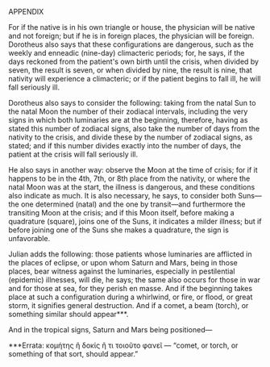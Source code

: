 APPENDIX

For if the native is in his own triangle or house, the physician will be native and not foreign; but if he is in foreign places, the physician will be foreign. Dorotheus also says that these configurations are dangerous, such as the weekly and enneadic (nine-day) climacteric periods; for, he says, if the days reckoned from the patient's own birth until the crisis, when divided by seven, the result is seven, or when divided by nine, the result is nine, that nativity will experience a climacteric; or if the patient begins to fall ill, he will fall seriously ill.

Dorotheus also says to consider the following: taking from the natal Sun to the natal Moon the number of their zodiacal intervals, including the very signs in which both luminaries are at the beginning, therefore, having as stated this number of zodiacal signs, also take the number of days from the nativity to the crisis, and divide these by the number of zodiacal signs, as stated; and if this number divides exactly into the number of days, the patient at the crisis will fall seriously ill.

He also says in another way: observe the Moon at the time of crisis; for if it happens to be in the 4th, 7th, or 8th place from the nativity, or where the natal Moon was at the start, the illness is dangerous, and these conditions also indicate as much. It is also necessary, he says, to consider both Suns—the one determined (natal) and the one by transit—and furthermore the transiting Moon at the crisis; and if this Moon itself, before making a quadrature (square), joins one of the Suns, it indicates a milder illness; but if before joining one of the Suns she makes a quadrature, the sign is unfavorable.

Julian adds the following: those patients whose luminaries are afflicted in the places of eclipse, or upon whom Saturn and Mars, being in those places, bear witness against the luminaries, especially in pestilential (epidemic) illnesses, will die, he says; the same also occurs for those in war and for those at sea, for they perish en masse. And if the beginning takes place at such a configuration during a whirlwind, or fire, or flood, or great storm, it signifies general destruction. And if a comet, a beam (torch), or something similar should appear***.

And in the tropical signs, Saturn and Mars being positioned—

***Errata: κομήτης ἢ δοκίς ἢ τι τοιοῦτο φανεῖ — “comet, or torch, or something of that sort, should appear.”